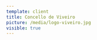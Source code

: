 ```yaml
---
template: client
title: Concello de Viveiro
picture: /media/logo-viveiro.jpg
visible: true
---
```


